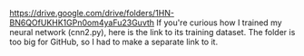 https://drive.google.com/drive/folders/1HN-BN6QOfUKHK1GPn0om4yaFu23Guvth
If you're curious how I trained my neural network (cnn2.py), here is the link to its training dataset. The folder is too big for GitHub, so I had to make a separate link to it.
